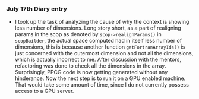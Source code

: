 ### July 17th Diary entry

- I took up the task of analyzing the cause of why the context is showing less number of dimensions. Long story short, as a part of realigning params in the scop as denoted by `scop->realignParams()` in `scopBuilder`, the actual space computed had in itself less number of dimensions, this is because another function `getFortranArrayIds()` is just concerned with the outermost dimension and not all the dimensions, which is actually incorrect to me. After discussion with the mentors, refactoring was done to check all the dimensions in the array. Surprisingly, PPCG code is now getting generated without any hinderance. Now the next step is to run it on a GPU enabled machine. That would take some amount of time, since I do not currently possess access to a GPU server.
